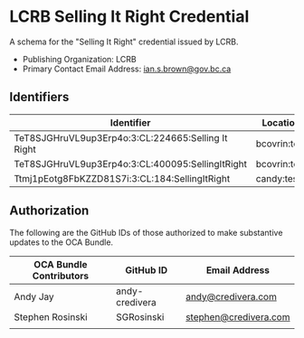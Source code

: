 # LCRB Selling It Right Credential

A schema for the "Selling It Right" credential issued by LCRB.

- Publishing Organization: LCRB
- Primary Contact Email Address: ian.s.brown@gov.bc.ca

## Identifiers

| Identifier                          | Location  | URL                                                   |
| ----------------------------------- | --------- | ----------------------------------------------------- |
| TeT8SJGHruVL9up3Erp4o:3:CL:224665:Selling It Right | bcovrin:test | https://indyscan.bcovrin.vonx.io/tx/BCOVRIN_TEST/domain/224666 |
| TeT8SJGHruVL9up3Erp4o:3:CL:400095:SellingItRight | bcovrin:test | https://indyscan.bcovrin.vonx.io/tx/BCOVRIN_TEST/domain/400097 |
| Ttmj1pEotg8FbKZZD81S7i:3:CL:184:SellingItRight | candy:test | https://candyscan.idlab.org/tx/CANDY_TEST/domain/190 |

## Authorization

The following are the GitHub IDs of those authorized to make substantive updates to the OCA Bundle.

| OCA Bundle Contributors | GitHub ID  | Email Address            |
| ----------------------- | ---------- | ------------------------ |
| Andy Jay                | andy-credivera | andy@credivera.com       |
| Stephen Rosinski        | SGRosinski | stephen@credivera.com    |
|                         |            |                          |
